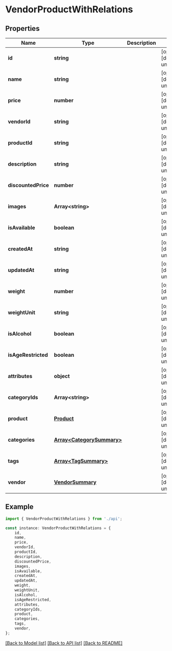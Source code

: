 # VendorProductWithRelations


## Properties

Name | Type | Description | Notes
------------ | ------------- | ------------- | -------------
**id** | **string** |  | [optional] [default to undefined]
**name** | **string** |  | [optional] [default to undefined]
**price** | **number** |  | [optional] [default to undefined]
**vendorId** | **string** |  | [optional] [default to undefined]
**productId** | **string** |  | [optional] [default to undefined]
**description** | **string** |  | [optional] [default to undefined]
**discountedPrice** | **number** |  | [optional] [default to undefined]
**images** | **Array&lt;string&gt;** |  | [optional] [default to undefined]
**isAvailable** | **boolean** |  | [optional] [default to undefined]
**createdAt** | **string** |  | [optional] [default to undefined]
**updatedAt** | **string** |  | [optional] [default to undefined]
**weight** | **number** |  | [optional] [default to undefined]
**weightUnit** | **string** |  | [optional] [default to undefined]
**isAlcohol** | **boolean** |  | [optional] [default to undefined]
**isAgeRestricted** | **boolean** |  | [optional] [default to undefined]
**attributes** | **object** |  | [optional] [default to undefined]
**categoryIds** | **Array&lt;string&gt;** |  | [optional] [default to undefined]
**product** | [**Product**](Product.md) |  | [optional] [default to undefined]
**categories** | [**Array&lt;CategorySummary&gt;**](CategorySummary.md) |  | [optional] [default to undefined]
**tags** | [**Array&lt;TagSummary&gt;**](TagSummary.md) |  | [optional] [default to undefined]
**vendor** | [**VendorSummary**](VendorSummary.md) |  | [optional] [default to undefined]

## Example

```typescript
import { VendorProductWithRelations } from './api';

const instance: VendorProductWithRelations = {
    id,
    name,
    price,
    vendorId,
    productId,
    description,
    discountedPrice,
    images,
    isAvailable,
    createdAt,
    updatedAt,
    weight,
    weightUnit,
    isAlcohol,
    isAgeRestricted,
    attributes,
    categoryIds,
    product,
    categories,
    tags,
    vendor,
};
```

[[Back to Model list]](../README.md#documentation-for-models) [[Back to API list]](../README.md#documentation-for-api-endpoints) [[Back to README]](../README.md)
